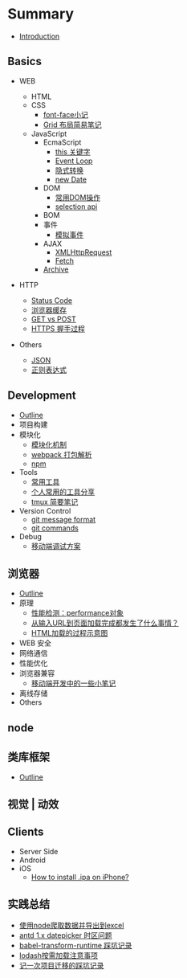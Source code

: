 # Summary

* [Introduction](README.md)

## Basics
* WEB
  * HTML
  * CSS
    * [font-face小记](chapters/1-basics/1-web/2-css/180829-font-face.md)
    * [Grid 布局简易笔记](chapters/1-basics/1-web/2-css/181106-grid-glimpse.md)
  * JavaScript
    * EcmaScript
      * [this 关键字](chapters/1-basics/1-web/3-js/1-es/180409-this解析.md)
      * [Event Loop](chapters/1-basics/1-web/3-js/1-es/180502-eventloop.md)
      * [隐式转换](chapters/1-basics/1-web/3-js/1-es/180710-隐式转换.md)
      * [new Date](chapters/1-basics/1-web/3-js/1-es/181119-new-date-params.md)
    * DOM
      * [常用DOM操作](chapters/1-basics/1-web/3-js/2-dom/180323-dom-api.md)
      * [selection api](chapters/1-basics/1-web/3-js/2-dom/180322-selection.md)
    * BOM
    * 事件
      * [模拟事件](chapters/1-basics/1-web/3-js/4-event/180402_simulate_event.md)
    * AJAX
      * [XMLHttpRequest](chapters/1-basics/1-web/3-js/5-ajax/180720-xmlhttprequest.md)
      * [Fetch](chapters/1-basics/1-web/3-js/5-ajax/180720-fetch.md)
    * [Archive](chapters/1-basics/1-web/3-js/archive.md)

* HTTP
  * [Status Code](chapters/1-basics/2-http/180320-status-code.md)
  * [浏览器缓存](chapters/1-basics/2-http/180320-browser-cache.md)
  * [GET vs POST](chapters/1-basics/2-http/180323-get-&-post.md)
  * [HTTPS 握手过程](chapters/1-basics/2-http/180717-https-process.md)

* Others
  * [JSON](chapters/1-basics/3-others/180323-json.md)
  * [正则表达式](chapters/1-basics/3-others/180801-regexp.md)

## Development
* [Outline](chapters/2-develop/readme.md)
* 项目构建
* 模块化
  * [模块化机制](chapters/2-develop/2-module/180320-module-mechanism.md)
  * [webpack 打包解析](chapters/2-develop/2-module/180320-webpack-principle.md)
  * [npm](chapters/2-develop/2-module/180320-npm.md)
* Tools
  * [常用工具](chapters/2-develop/3-tools/readme.md)
  * [个人常用的工具分享](chapters/2-develop/3-tools/180802-valuable-tool.md)
  * [tmux 简要笔记](chapters/2-develop/3-tools/180411-tmux-commands.md)
* Version Control
  * [git message format](chapters/2-develop/4-version-control/170302-git-commit-msg.md)
  * [git commands](chapters/2-develop/4-version-control/180320-git-commands.md)
* Debug
  * [移动端调试方案](chapters/2-develop/5-debug/180323-debug-with-mobile.md)

## 浏览器
* [Outline](chapters/3-browser/readme.md)
* 原理
  * [性能检测：performance对象](chapters/3-browser/1-basics/160315-performance-object-workflow.md)
  * [从输入URL到页面加载完成都发生了什么事情？](chapters/3-browser/1-basics/170309-from-url-to-render.md)
  * [HTML加载的过程示意图](chapters/3-browser/1-basics/180323-html-load-process.md)
* WEB 安全
* 网络通信
* 性能优化
* 浏览器兼容
  * [移动端开发中的一些小笔记](chapters/3-browser/4-optimization/170808-移动端开发小笔记.md)
* 离线存储
* Others

## node

## 类库框架
* [Outline](chapters/5-libs/readme.md)

## 视觉 | 动效

## Clients
* Server Side
* Android
* iOS
  * [How to install .ipa on iPhone?](chapters/8-clients/3-ios/181027-install-ipa.md)

## 实践总结
* [使用node爬取数据并导出到excel](chapters/7-practice/161017-crawl-and-export-to-excel.md)
* [antd 1.x datepicker 时区问题](chapters/7-practice/180413-datepicker-timezone-offset.md)
* [babel-transform-runtime 踩坑记录](chapters/7-practice/180514-babel-transform.md)
* [lodash按需加载注意事项](chapters/7-practice/180817-lodash-webpack-plugin.md)
* [记一次项目迁移的踩坑记录](chapters/7-practice/180928-migrate-oe-web.md)